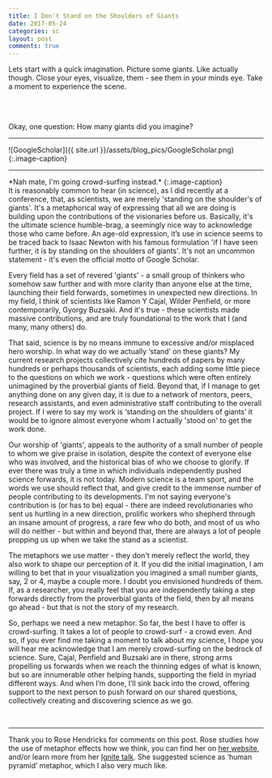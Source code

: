 ```yaml
---
title: I Don't Stand on the Shoulders of Giants
date: 2017-05-24
categories: sc
layout: post
comments: true
---
```


Lets start with a quick imagination. Picture some giants. Like actually though. Close your eyes, visualize, them - see them in your minds eye. Take a moment to experience the scene.

<br>


<br>

Okay, one question: How many giants did you imagine?

<hr>
![GoogleScholar]({{ site.url }}/assets/blog_pics/GoogleScholar.png)
{:.image-caption}
<hr>
*Nah mate, I'm going crowd-surfing instead.*
{:.image-caption}

<br>
It is reasonably common to hear (in science), as I did recently at a conference, that, as scientists, we are merely 'standing on the shoulder's of giants'. It's a metaphorical way of expressing that all we are doing is building upon the contributions of the visionaries before us. Basically, it's the ultimate science humble-brag, a seemingly nice way to acknowledge those who came before. An age-old expression, it’s use in science seems to be traced back to Isaac Newton with his famous formulation 'if I have seen further, it is by standing on the shoulders of giants'. It's not an uncommon statement - it's even the official motto of Google Scholar.

Every field has a set of revered 'giants' - a small group of thinkers who somehow saw further and with more clarity than anyone else at the time, launching their field forwards, sometimes in unexpected new directions. In my field, I think of scientists like Ramon Y Cajal, Wilder Penfield, or more contemporarily, Gyorgy Buzsaki. And it's true - these scientists made massive contributions, and are truly foundational to the work that I (and many, many others) do.

That said, science is by no means immune to excessive and/or misplaced hero worship. In what way do we actually ‘stand’ on these giants? My current research projects collectively cite hundreds of papers by many hundreds or perhaps thousands of scientists, each adding some little piece to the questions on which we work - questions which were often entirely unimagined by the proverbial giants of field. Beyond that, if I manage to get anything done on any given day, it is due to a network of mentors, peers, research assistants, and even administrative staff contributing to the overall project. If I were to say my work is ‘standing on the shoulders of giants’ it would be to ignore almost everyone whom I actually 'stood on' to get the work done.

Our worship of 'giants', appeals to the authority of a small number of people to whom we give praise in isolation, despite the context of everyone else who was involved, and the historical bias of who we choose to glorify. If ever there was truly a time in which individuals independently pushed science forwards, it is not today. Modern science is a team sport, and the words we use should reflect that, and give credit to the immense number of people contributing to its developments. I'm not saying everyone's contribution is (or has to be) equal - there are indeed revolutionaries who sent us hurtling in a new direction, prolific workers who shepherd through an insane amount of progress, a rare few who do both, and most of us who will do neither - but within and beyond that, there are always a lot of people propping us up when we take the stand as a scientist.

The metaphors we use matter - they don't merely reflect the world, they also work to shape our perception of it. If you did the initial imagination, I am willing to bet that in your visualization you imagined a small number giants, say, 2 or 4, maybe a couple more. I doubt you envisioned hundreds of them. If, as a researcher, you really feel that you are independently taking a step forwards directly from the proverbial giants of the field, then by all means go ahead - but that is not the story of my research.

So, perhaps we need a new metaphor. So far, the best I have to offer is crowd-surfing. It takes a lot of people to crowd-surf - a crowd even. And so, if you ever find me taking a moment to talk about my science, I hope you will hear me acknowledge that I am merely crowd-surfing on the bedrock of science. Sure, Cajal, Penfield and Buzsaki are in there, strong arms propelling us forwards when we reach the thinning edges of what is known, but so are innumerable other helping hands, supporting the field in myriad different ways. And when I’m done, I’ll sink back into the crowd, offering support to the next person to push forward on our shared questions, collectively creating and discovering science as we go.

<br>
<hr>

Thank you to Rose Hendricks for comments on this post. Rose studies how the use of metaphor effects how we think, you can find her on [her website](https://rosehendricks.com), and/or learn more from her [Ignite talk](https://www.youtube.com/watch?v=Mjc12AMLQsk). She suggested science as ‘human pyramid’ metaphor, which I also very much like.

